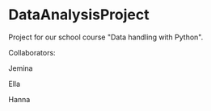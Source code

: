 # DataAnalysisProject
Project for our school course "Data handling with Python".

Collaborators:

Jemina

Ella

Hanna
